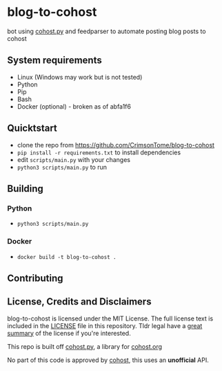 # blog-to-cohost

bot using [cohost.py](https://github.com/valknight/Cohost.py) and feedparser to automate posting blog posts to cohost

## System requirements

- Linux (Windows may work but is not tested)
- Python
- Pip
- Bash
- Docker (optional) - broken as of abfa1f6

## Quicktstart

- clone the repo from <https://github.com/CrimsonTome/blog-to-cohost>
- `pip install -r requirements.txt` to install dependencies
- edit `scripts/main.py` with your changes
- `python3 scripts/main.py` to run
<!-- more steps soon -->

## Building

### Python

<!--  steps here -->

- `python3 scripts/main.py`

### Docker

<!-- steps here -->
- `docker build -t blog-to-cohost .`

## Contributing

<!-- TODO Add contributing guidelines -->

## License, Credits and Disclaimers

blog-to-cohost is licensed under the MIT License. The full license text is included in the [LICENSE](LICENSE) file in this repository. Tldr legal have a [great summary](https://www.tldrlegal.com/l/mit) of the license if you're interested.  

This repo is built off [cohost.py](https://github.com/valknight/Cohost.py), a library for [cohost.org](https://cohost.org/)

No part of this code is approved by [cohost](https://cohost.org/), this uses an **unofficial** API.
